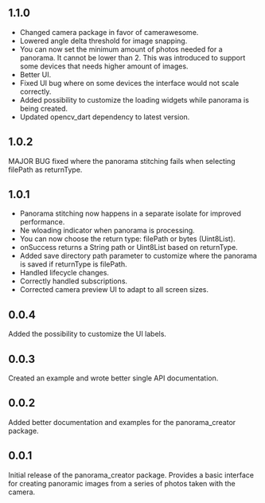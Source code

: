 ## 1.1.0

* Changed camera package in favor of camerawesome.
* Lowered angle delta threshold for image snapping.
* You can now set the minimum amount of photos needed for a panorama. It cannot be lower than 2. This was introduced to support some devices that needs higher amount of images.
* Better UI.
* Fixed UI bug where on some devices the interface would not scale correctly.
* Added possibility to customize the loading widgets while panorama is being created.
* Updated opencv_dart dependency to latest version.

## 1.0.2

MAJOR BUG fixed where the panorama stitching fails when selecting filePath as returnType.

## 1.0.1

* Panorama stitching now happens in a separate isolate for improved performance.
* Ne wloading indicator when panorama is processing.
* You can now choose the return type: filePath or bytes (Uint8List).
* onSuccess returns a String path or Uint8List based on returnType.
* Added save directory path parameter to customize where the panorama is saved if returnType is filePath.
* Handled lifecycle changes.
* Correctly handled subscriptions.
* Corrected camera preview UI to adapt to all screen sizes.

## 0.0.4

Added the possibility to customize the UI labels.

## 0.0.3

Created an example and wrote better single API documentation.

## 0.0.2

Added better documentation and examples for the panorama_creator package.

## 0.0.1

Initial release of the panorama_creator package.
Provides a basic interface for creating panoramic images from a series of photos taken with the camera.
